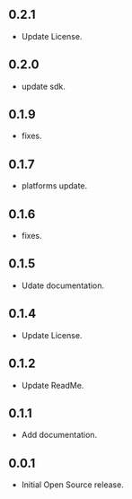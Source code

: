 ## 0.2.1

* Update License.

## 0.2.0

* update sdk.

## 0.1.9

* fixes.

## 0.1.7

* platforms update.

## 0.1.6

* fixes.

## 0.1.5

* Udate documentation.

## 0.1.4

* Update License.

## 0.1.2

* Update ReadMe.

## 0.1.1

* Add documentation.

## 0.0.1

* Initial Open Source release.
